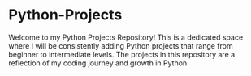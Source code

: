 # Python-Projects
Welcome to my Python Projects Repository! This is a dedicated space where I will be consistently adding Python projects that range from beginner to intermediate levels. The projects in this repository are a reflection of my coding journey and growth in Python. 
